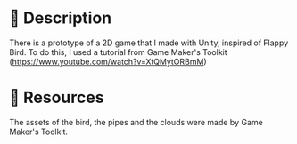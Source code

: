 # 📃 Description
There is a prototype of a 2D game that I made with Unity, inspired of Flappy Bird. To do this, I used a tutorial from Game Maker's Toolkit (https://www.youtube.com/watch?v=XtQMytORBmM)

# 📕 Resources
The assets of the bird, the pipes and the clouds were made by Game Maker's Toolkit.


